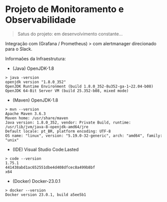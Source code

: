# Projeto de Monitoramento e Observabilidade
> Satus do projeto: em desenvolvimento constante...

Integração com (Grafana / Prometheus) > com alertmanager direcionado para o Slack.

Informaões da Infraestrutura:

- (Java) OpenJDK-1.8 
```
> java -version
openjdk version "1.8.0_352"
OpenJDK Runtime Environment (build 1.8.0_352-8u352-ga-1~22.04-b08)
OpenJDK 64-Bit Server VM (build 25.352-b08, mixed mode)
```

- (Maven) OpenJDK-1.8 
```
> mvn --version
Apache Maven 3.6.3
Maven home: /usr/share/maven
Java version: 1.8.0_352, vendor: Private Build, runtime: /usr/lib/jvm/java-8-openjdk-amd64/jre
Default locale: pt_BR, platform encoding: UTF-8
OS name: "linux", version: "5.19.0-32-generic", arch: "amd64", family: "unix"
```

- (IDE) Visual Studio Code:Lasted 
```
> code --version
1.75.1
441438abd1ac652551dbe4d408dfcec8a499b8bf
x64
```

- (Docker) Docker-23.0.1
```
> docker --version
Docker version 23.0.1, build a5ee5b1
```
